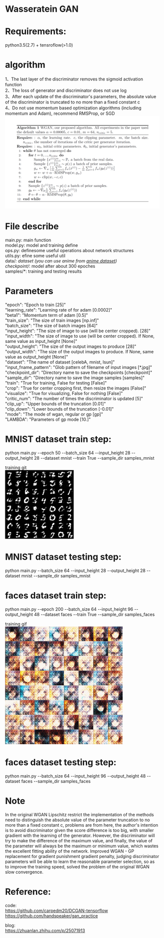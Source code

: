# Wasseratein GAN

# Requirements:    
   python3.5(2.7) + tensroflow(>1.0) 

# algorithm    
   1、The last layer of the discriminator removes the sigmoid activation function       
   2、The loss of generator and discriminator does not use log     
   3、After each update of the discriminator's parameters, the absolute value of the discriminator is truncated to no more than a fixed constant c      
   4、Do not use momentum based optimization algorithms (including momentum and Adam), recommend RMSProp, or SGD      
   ![model](images/algorithm.png)

# File describe    
   main.py: main function    
   model.py: model and training define    
   ops.py: definesome useful operations about network structures     
   utils.py: efine some useful util    
   data/*: dataset (you can use anime from [anime dataset](https://github.com/yangxue0827/Generative_Adversarial_Nets/tree/master/DCGAN/data))    
   checkpoint/*: model after about 300 epoches    
   samples/*: training and testing results

# Parameters   
   "epoch": "Epoch to train [25]"    
   "learning_rate": "Learning rate of for adam [0.0002]"    
   "beta1": "Momentum term of adam [0.5]"             
   "train_size": "The size of train images [np.inf]"     
   "batch_size": "The size of batch images [64]"     
   "input_height": "The size of image to use (will be center cropped). [28]"     
   "input_width": "The size of image to use (will be center cropped). If None, same value as input_height [None]"      
   "output_height": "The size of the output images to produce [28]"     
   "output_width": "The size of the output images to produce. If None, same value as output_height [None]"     
   "dataset": "The name of dataset [celebA, mnist, lsun]"    
   "input_fname_pattern": "Glob pattern of filename of input images [*.jpg]"     
   "checkpoint_dir": "Directory name to save the checkpoints [checkpoint]"     
   "sample_dir": "Directory name to save the image samples [samples]"     
   "train": "True for training, False for testing [False]"     
   "crop": "True for center cropping first, then resize the images [False]"     
   "visualize": "True for visualizing, False for nothing [False]"       
   "critic_num": "The number of times the discriminator is updated [5]"     
   "clip_up": "Upper bounds of the truncation [0.01]"   
   "clip_down": "Lower bounds of the truncation [-0.01]"    
   "mode": "The mode of wgan, regular or gp [gp]"       
   "LAMBDA": "Parameters of gp mode [10.]"       

# MNIST dataset train step:    
   python main.py --epoch 50 --batch_size 64 --input_height 28 --output_height 28 --dataset mnist --train True --sample_dir samples_mnist    

   training git     
   ![train_git](samples_mnist/training.gif)            

# MNIST dataset testing step:    
   python main.py --batch_size 64 --input_height 28 --output_height 28 --dataset mnist  --sample_dir samples_mnist      

# faces dataset train step:    
   python main.py --epoch 200 --batch_size 64 --input_height 96 --output_height 48 --dataset faces --train True --sample_dir samples_faces        
       
   training gif        
   ![train_result](samples_faces/training.gif)      

# faces dataset testing step:    
   python main.py --batch_size 64 --input_height 96 --output_height 48 --dataset faces  --sample_dir samples_faces 

# Note   
   In the original WGAN Lipschitz restrict the implementation of the methods need to distinguish the absolute value of the parameter truncation to no more than a fixed constant c, problems are from here, the author's intention is to avoid discriminator given the score difference is too big, with smaller gradient with the learning of the generator. However, the discriminator will try to make the difference of the maximum value, and finally, the value of the parameter will always be the maximum or minimum value, which wastes the excellent fitting ability of the network. Improved WGAN - GP replacement for gradient punishment gradient penalty, judging discriminator parameters will be able to learn the reasonable parameter selection, so as to improve the training speed, solved the problem of the original WGAN slow convergence.


# Reference:    
   code:      
   https://github.com/carpedm20/DCGAN-tensorflow        
   https://github.com/handspeaker/gan_practice    

   blog:    
   https://zhuanlan.zhihu.com/p/25071913
  
